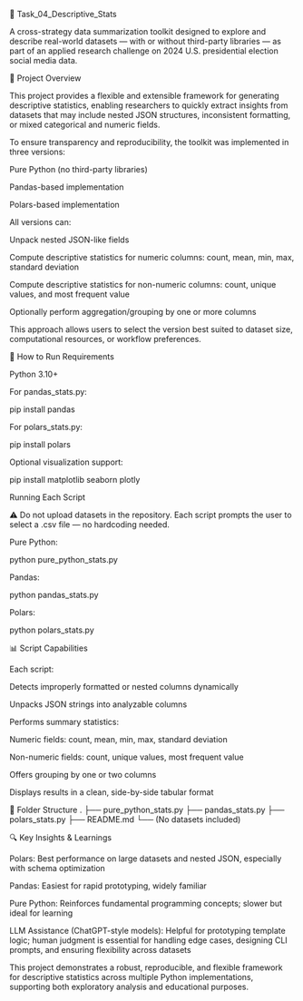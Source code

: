 🧠 Task_04_Descriptive_Stats

A cross-strategy data summarization toolkit designed to explore and describe real-world datasets — with or without third-party libraries — as part of an applied research challenge on 2024 U.S. presidential election social media data.

📌 Project Overview

This project provides a flexible and extensible framework for generating descriptive statistics, enabling researchers to quickly extract insights from datasets that may include nested JSON structures, inconsistent formatting, or mixed categorical and numeric fields.

To ensure transparency and reproducibility, the toolkit was implemented in three versions:

Pure Python (no third-party libraries)

Pandas-based implementation

Polars-based implementation

All versions can:

Unpack nested JSON-like fields

Compute descriptive statistics for numeric columns: count, mean, min, max, standard deviation

Compute descriptive statistics for non-numeric columns: count, unique values, and most frequent value

Optionally perform aggregation/grouping by one or more columns

This approach allows users to select the version best suited to dataset size, computational resources, or workflow preferences.

🚀 How to Run
Requirements

Python 3.10+

For pandas_stats.py:

pip install pandas


For polars_stats.py:

pip install polars


Optional visualization support:

pip install matplotlib seaborn plotly

Running Each Script

⚠️ Do not upload datasets in the repository.
Each script prompts the user to select a .csv file — no hardcoding needed.

Pure Python:

python pure_python_stats.py


Pandas:

python pandas_stats.py


Polars:

python polars_stats.py

📊 Script Capabilities

Each script:

Detects improperly formatted or nested columns dynamically

Unpacks JSON strings into analyzable columns

Performs summary statistics:

Numeric fields: count, mean, min, max, standard deviation

Non-numeric fields: count, unique values, most frequent value

Offers grouping by one or two columns

Displays results in a clean, side-by-side tabular format

📁 Folder Structure
.
├── pure_python_stats.py
├── pandas_stats.py
├── polars_stats.py
├── README.md
└── (No datasets included)

🔍 Key Insights & Learnings

Polars: Best performance on large datasets and nested JSON, especially with schema optimization

Pandas: Easiest for rapid prototyping, widely familiar

Pure Python: Reinforces fundamental programming concepts; slower but ideal for learning

LLM Assistance (ChatGPT-style models): Helpful for prototyping template logic; human judgment is essential for handling edge cases, designing CLI prompts, and ensuring flexibility across datasets

This project demonstrates a robust, reproducible, and flexible framework for descriptive statistics across multiple Python implementations, supporting both exploratory analysis and educational purposes.
